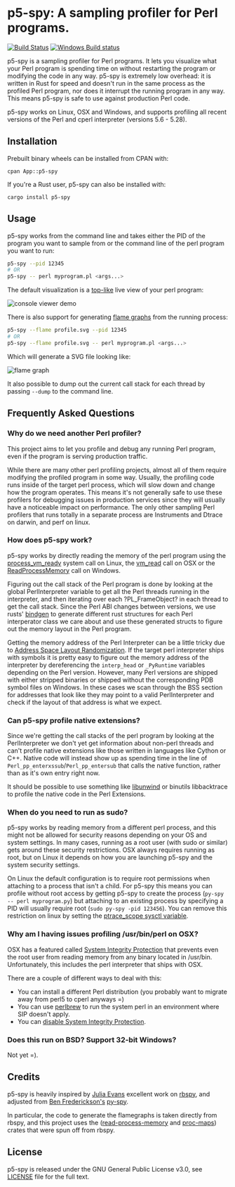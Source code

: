 p5-spy: A sampling profiler for Perl programs.
=====
[![Build Status](https://travis-ci.org/rurban/p5-spy.svg?branch=master)](https://travis-ci.org/benfred/p5-spy)
[![Windows Build status](https://ci.appveyor.com/api/projects/status/x0jwd5ygaybsa0md?svg=true)](https://ci.appveyor.com/project/rurban/p5-spy)

p5-spy is a sampling profiler for Perl programs. It lets you visualize what your Perl
program is spending time on without restarting the program or modifying the code in any way.
p5-spy is extremely low overhead: it is written in Rust for speed and doesn't run
in the same process as the profiled Perl program, nor does it interrupt the running program
in any way. This means p5-spy is safe to use against production Perl code.

p5-spy works on Linux, OSX and Windows, and supports profiling all recent versions of the
Perl and cperl interpreter (versions 5.6 - 5.28).

## Installation

Prebuilt binary wheels can be installed from CPAN with:

```
cpan App::p5-spy
```

If you're a Rust user, p5-spy can also be installed with:

```
cargo install p5-spy
```

## Usage

p5-spy works from the command line and takes either the PID of the program you want to sample from or the command line of the perl program you want to run:

``` bash
p5-spy --pid 12345
# OR
p5-spy -- perl myprogram.pl <args...>
```

The default visualization is a [top-like](https://linux.die.net/man/1/top) live view of your perl program:

![console viewer demo](./images/console_viewer.gif)

There is also support for generating [flame graphs](http://www.brendangregg.com/flamegraphs.html) from the running process:

``` bash
p5-spy --flame profile.svg --pid 12345
# OR
p5-spy --flame profile.svg -- perl myprogram.pl <args...>
```

Which will generate a SVG file looking like:

![flame graph](./images/flamegraph.svg)

It also possible to dump out the current call stack for each thread by passing ```--dump``` to the command line.

## Frequently Asked Questions

### Why do we need another Perl profiler?

This project aims to let you profile and debug any running Perl program, even if the program is
serving production traffic.

While there are many other perl profiling projects, almost all of them
require modifying the profiled program in some way. Usually, the
profiling code runs inside of the target perl process, which will slow
down and change how the program operates. This means it's not
generally safe to use these profilers for debugging issues in
production services since they will usually have a noticeable impact
on performance. The only other sampling Perl profilers that runs
totally in a separate process are Instruments and Dtrace on darwin,
and perf on linux.

### How does p5-spy work?

p5-spy works by directly reading the memory of the perl program using the
[process_vm_readv](http://man7.org/linux/man-pages/man2/process_vm_readv.2.html) system call on Linux,
the [vm_read](https://developer.apple.com/documentation/kernel/1585350-vm_read?language=objc) call on OSX
or the [ReadProcessMemory](https://msdn.microsoft.com/en-us/library/windows/desktop/ms680553(v=vs.85).aspx) call on Windows.

Figuring out the call stack of the Perl program is done by looking at
 the global PerlInterpreter variable to get all the Perl threads
 running in the interpreter, and then iterating over each
 ?PL_FrameObject? in each thread to get the call stack. Since the Perl
 ABI changes between versions, we use
 rusts' [bindgen](https://github.com/rust-lang-nursery/rust-bindgen)
 to generate different rust structures for each Perl interperator
 class we care about and use these generated structs to figure out the
 memory layout in the Perl program.

Getting the memory address of the Perl Interpreter can be a little
tricky due to
[Address Space Layout Randomization](https://en.wikipedia.org/wiki/Address_space_layout_randomization). If the target perl interpreter ships with symbols it is pretty easy to
figure out the memory address of the interpreter by dereferencing the
```interp_head``` or ```_PyRuntime``` variables depending on the Perl
version. However, many Perl versions are shipped with either stripped
binaries or shipped without the corresponding PDB symbol files on
Windows. In these cases we scan through the BSS section for addresses
that look like they may point to a valid PerlInterpreter and check
if the layout of that address is what we expect.


### Can p5-spy profile native extensions?

Since we're getting the call stacks of the perl program by looking at
the PerlInterpreter we don't yet get information about non-perl
threads and can't profile native extensions like those written in
languages like Cython or C++. Native code will instead show up as
spending time in the line of `Perl_pp_enterxssub`/`Perl_pp_entersub` that
calls the native function, rather than as it's own entry right now.

It should be possible to use something
like [libunwind](https://www.nongnu.org/libunwind/) or binutils
libbacktrace to profile the native code in the Perl Extensions.

### When do you need to run as sudo?

p5-spy works by reading memory from a different perl process, and this
might not be allowed for security reasons depending on your OS and
system settings. In many cases, running as a root user (with sudo or
similar) gets around these security restrictions.  OSX always requires
running as root, but on Linux it depends on how you are launching
p5-spy and the system security settings.

On Linux the default configuration is to require root permissions when
attaching to a process that isn't a child.  For p5-spy this means you
can profile without root access by getting p5-spy to create the
process (```py-spy -- perl myprogram.py```) but attaching to an
existing process by specifying a PID will usually require root
(```sudo py-spy -pid 123456```).  You can remove this restriction on
linux by setting the
[ptrace_scope sysctl variable](https://wiki.ubuntu.com/SecurityTeam/Roadmap/KernelHardening#ptrace_Protection).

<!--
### Running p5-spy in Docker
TODO: talk about profiling programs in docker containers, can do from host OS etc

Running p5-spy inside of a docker container will also usually bring up a permissions denied error even when running as root.
This error is caused by docker restricting the process_vm_readv system call we are using. This can be overriden by setting
[```--cap-add SYS_PTRACE```](https://docs.docker.com/engine/security/seccomp/) when starting the docker container.
-->

### Why am I having issues profiling /usr/bin/perl on OSX?

OSX has a featured called [System Integrity Protection](https://en.wikipedia.org/wiki/System_Integrity_Protection) that prevents even the root user from reading memory from any binary located in /usr/bin. Unfortunately, this includes the perl interpreter that ships with OSX.

There are a couple of different ways to deal with this:
 * You can install a different Perl distribution (you probably want to migrate away from perl5 to cperl anyways =)
 * You can use [perlbrew](https://???/) to run the system perl in an environment where SIP doesn't apply.
 * You can [disable System Integrity Protection](https://www.macworld.co.uk/how-to/mac/how-turn-off-mac-os-x-system-integrity-protection-rootless-3638975/).

### Does this run on BSD? Support 32-bit Windows?

Not yet =).

## Credits

p5-spy is heavily inspired by [Julia Evans](https://github.com/jvns/) excellent work on [rbspy](http://github.com/rbspy/rbspy), and adjusted from [Ben Frederickson's](https://github.com/benfred/) [py-spy](http://github.com/benfred/py-spy).

In particular, the code to generate the flamegraphs is taken directly
from rbspy, and this project uses the
([read-process-memory](https://github.com/luser/read-process-memory)
and [proc-maps](https://github.com/benfred/proc-maps)) crates that
were spun off from rbspy.

## License

p5-spy is released under the GNU General Public License v3.0, see  [LICENSE](https://github.com/rurban/p5-spy/blob/master/LICENSE) file for the full text.
